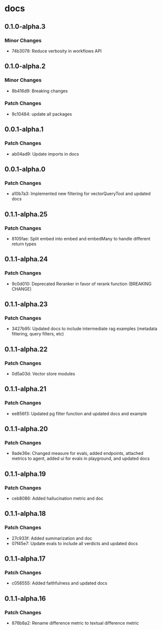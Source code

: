 # docs

## 0.1.0-alpha.3

### Minor Changes

- 74b3078: Reduce verbosity in workflows API

## 0.1.0-alpha.2

### Minor Changes

- 8b416d9: Breaking changes

### Patch Changes

- 9c10484: update all packages

## 0.0.1-alpha.1

### Patch Changes

- ab04ad9: Update imports in docs

## 0.0.1-alpha.0

### Patch Changes

- a10b7a3: Implemented new filtering for vectorQueryTool and updated docs

## 0.1.1-alpha.25

### Patch Changes

- 8105fae: Split embed into embed and embedMany to handle different return types

## 0.1.1-alpha.24

### Patch Changes

- 9c0d010: Deprecated Reranker in favor of rerank function (BREAKING CHANGE)

## 0.1.1-alpha.23

### Patch Changes

- 3427b95: Updated docs to include intermediate rag examples (metadata filtering, query filters, etc)

## 0.1.1-alpha.22

### Patch Changes

- 0d5a03d: Vector store modules

## 0.1.1-alpha.21

### Patch Changes

- ee856f3: Updated pg filter function and updated docs and example

## 0.1.1-alpha.20

### Patch Changes

- 9ade36e: Changed measure for evals, added endpoints, attached metrics to agent, added ui for evals in playground, and updated docs

## 0.1.1-alpha.19

### Patch Changes

- ceb8086: Added hallucination metric and doc

## 0.1.1-alpha.18

### Patch Changes

- 27c933f: Added summarization and doc
- 07f45e7: Update evals to include all verdicts and updated docs

## 0.1.1-alpha.17

### Patch Changes

- c056555: Added faithfulness and updated docs

## 0.1.1-alpha.16

### Patch Changes

- 876b8a2: Rename difference metric to textual difference metric
